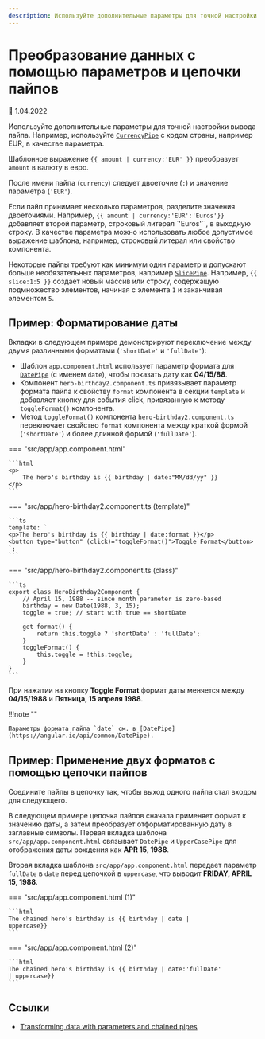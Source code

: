 ```yaml
---
description: Используйте дополнительные параметры для точной настройки вывода пайпа
---
```


# Преобразование данных с помощью параметров и цепочки пайпов

:date: 1.04.2022

Используйте дополнительные параметры для точной настройки вывода пайпа. Например, используйте [`CurrencyPipe`](https://angular.io/api/common/CurrencyPipe) с кодом страны, например EUR, в качестве параметра.

Шаблонное выражение `{{ amount | currency:'EUR' }}` преобразует `amount` в валюту в евро.

После имени пайпа (`currency`) следует двоеточие (`:`) и значение параметра (`'EUR'`).

Если пайп принимает несколько параметров, разделите значения двоеточиями. Например, `{{ amount | currency:'EUR':'Euros'}}` добавляет второй параметр, строковый литерал `'Euros'``, в выходную строку. В качестве параметра можно использовать любое допустимое выражение шаблона, например, строковый литерал или свойство компонента.

Некоторые пайпы требуют как минимум один параметр и допускают больше необязательных параметров, например [`SlicePipe`](https://angular.io/api/common/SlicePipe). Например, `{{ slice:1:5 }}` создает новый массив или строку, содержащую подмножество элементов, начиная с элемента `1` и заканчивая элементом `5`.

## Пример: Форматирование даты

Вкладки в следующем примере демонстрируют переключение между двумя различными форматами (`'shortDate'` и `'fullDate'`):

-   Шаблон `app.component.html` использует параметр формата для [`DatePipe`](https://angular.io/api/common/DatePipe) (с именем `date`), чтобы показать дату как **04/15/88**.
-   Компонент `hero-birthday2.component.ts` привязывает параметр формата пайпа к свойству `format` компонента в секции `template` и добавляет кнопку для события click, привязанную к методу `toggleFormat()` компонента.
-   Метод `toggleFormat()` компонента `hero-birthday2.component.ts` переключает свойство `format` компонента между краткой формой (`'shortDate'`) и более длинной формой (`'fullDate'`).

=== "src/app/app.component.html"

    ```html
    <p>
    	The hero's birthday is {{ birthday | date:"MM/dd/yy" }}
    </p>
    ```

=== "src/app/hero-birthday2.component.ts (template)"

    ```ts
    template: `
    <p>The hero's birthday is {{ birthday | date:format }}</p>
    <button type="button" (click)="toggleFormat()">Toggle Format</button>
    `;
    ```

=== "src/app/hero-birthday2.component.ts (class)"

    ```ts
    export class HeroBirthday2Component {
    	// April 15, 1988 -- since month parameter is zero-based
    	birthday = new Date(1988, 3, 15);
    	toggle = true; // start with true == shortDate

    	get format() {
    		return this.toggle ? 'shortDate' : 'fullDate';
    	}
    	toggleFormat() {
    		this.toggle = !this.toggle;
    	}
    }
    ```

При нажатии на кнопку **Toggle Format** формат даты меняется между **04/15/1988** и **Пятница, 15 апреля 1988**.

!!!note ""

    Параметры формата пайпа `date` см. в [DatePipe](https://angular.io/api/common/DatePipe).

## Пример: Применение двух форматов с помощью цепочки пайпов

Соедините пайпы в цепочку так, чтобы выход одного пайпа стал входом для следующего.

В следующем примере цепочка пайпов сначала применяет формат к значению даты, а затем преобразует отформатированную дату в заглавные символы. Первая вкладка шаблона `src/app/app.component.html` связывает `DatePipe` и `UpperCasePipe` для отображения даты рождения как **APR 15, 1988**.

Вторая вкладка шаблона `src/app/app.component.html` передает параметр `fullDate` в `date` перед цепочкой в `uppercase`, что выводит **FRIDAY, APRIL 15, 1988**.

=== "src/app/app.component.html (1)"

    ```html
    The chained hero's birthday is {{ birthday | date |
    uppercase}}
    ```

=== "src/app/app.component.html (2)"

    ```html
    The chained hero's birthday is {{ birthday | date:'fullDate'
    | uppercase}}
    ```

## Ссылки

-   [Transforming data with parameters and chained pipes](https://angular.io/guide/pipes-transform-data)
